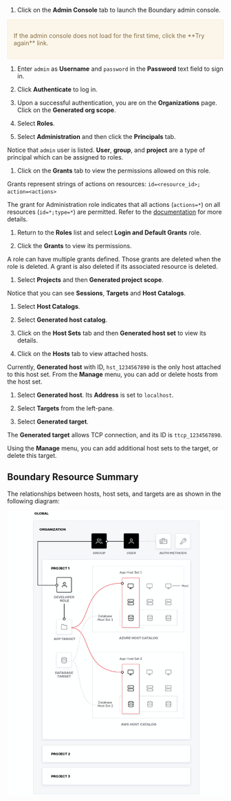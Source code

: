 1. Click on the **Admin Console** tab to launch the Boundary admin console.

  <div style="background-color:#fcf6ea; color:#866d42; border:1px solid #f8ebcf; padding:1em; border-radius:3px;">
  <p>
  If the admin console does not load for the first time, click the **Try again** link.
  </p></div>

1. Enter `admin` as **Username** and `password` in the **Password** text
field to sign in.

1. Click **Authenticate** to log in.

1. Upon a successful authentication, you are on the **Organizations** page. Click on the **Generated org scope**.

1. Select **Roles**.

1. Select **Administration** and then click the **Principals** tab.

  Notice that `admin` user is listed. **User**, **group**, and **project** are a type of principal which can be assigned to roles.

1. Click on the **Grants** tab to view the permissions allowed on this role.

  Grants represent strings of actions on resources: `id=<resource_id>; action=<actions>`

  The grant for Administration role indicates that all actions (`actions=*`) on all resources (`id=*;type=*`) are permitted. Refer to the
  [documentation](http://www.boundaryproject.io/docs/concepts/security/permissions#permission-grant-formats) for more details.

1. Return to the **Roles** list and select **Login and Default Grants** role.

1. Click the **Grants** to view its permissions.

  A role can have multiple grants defined. Those grants are deleted when the role is deleted. A grant is also deleted if its associated resource is deleted.

1. Select **Projects** and then **Generated project scope**.

  Notice that you can see **Sessions**, **Targets** and **Host Catalogs**.

1. Select **Host Catalogs**.

1. Select **Generated host catalog**.

1. Click on the **Host Sets** tab and then **Generated host set** to view its details.

1. Click on the **Hosts** tab to view attached hosts.

  Currently, **Generated host** with ID, `hst_1234567890` is the only host attached to this host set. From the **Manage** menu, you can add or delete hosts from the host set.

1. Select **Generated host**. Its **Address** is set to `localhost`.

1. Select **Targets** from the left-pane.

1. Select **Generated target**.

  The **Generated target** allows TCP connection, and its ID is `ttcp_1234567890`.

  Using the **Manage** menu, you can add additional host sets to the target, or delete this target.

## Boundary Resource Summary

The relationships between hosts, host sets, and targets are as shown in the following diagram:

![Resources](./assets/boundary-resources.png)
